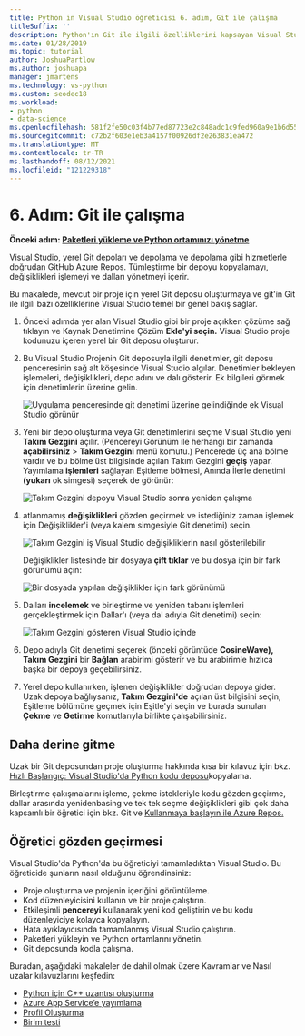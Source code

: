```yaml
---
title: Python in Visual Studio öğreticisi 6. adım, Git ile çalışma
titleSuffix: ''
description: Python'ın Git ile ilgili özelliklerini kapsayan Visual Studio Visual Studio 6. adımı.
ms.date: 01/28/2019
ms.topic: tutorial
author: JoshuaPartlow
ms.author: joshuapa
manager: jmartens
ms.technology: vs-python
ms.custom: seodec18
ms.workload:
- python
- data-science
ms.openlocfilehash: 581f2fe50c03f4b77ed87723e2c848adc1c9fed960a9e1b6d551cc1085fb03e5
ms.sourcegitcommit: c72b2f603e1eb3a4157f00926df2e263831ea472
ms.translationtype: MT
ms.contentlocale: tr-TR
ms.lasthandoff: 08/12/2021
ms.locfileid: "121229318"
---
```

# <a name="step-6-work-with-git"></a>6. Adım: Git ile çalışma

**Önceki adım: [Paketleri yükleme ve Python ortamınızı yönetme](tutorial-working-with-python-in-visual-studio-step-05-installing-packages.md)**

Visual Studio, yerel Git depoları ve depolama ve depolama gibi hizmetlerle doğrudan GitHub Azure Repos. Tümleştirme bir depoyu kopyalamayı, değişiklikleri işlemeyi ve dalları yönetmeyi içerir.

Bu makalede, mevcut bir proje için yerel Git deposu oluşturmaya ve git'in Git ile ilgili bazı özelliklerine Visual Studio temel bir genel bakış sağlar.

1. Önceki adımda yer alan Visual Studio gibi bir proje [](tutorial-working-with-python-in-visual-studio-step-05-installing-packages.md)açıkken çözüme sağ tıklayın ve Kaynak Denetimine Çözüm **Ekle'yi seçin.** Visual Studio proje kodunuzu içeren yerel bir Git deposu oluşturur.

1. Bu Visual Studio Projenin Git deposuyla ilgili denetimler, git deposu penceresinin sağ alt köşesinde Visual Studio algılar. Denetimler bekleyen işlemeleri, değişiklikleri, depo adını ve dalı gösterir. Ek bilgileri görmek için denetimlerin üzerine gelin.

    ![Uygulama penceresinde git denetimi üzerine gelindiğinde ek Visual Studio görünür](media/working-with-git-01.png)

1. Yeni bir depo oluşturma veya Git denetimlerini seçme Visual Studio yeni **Takım Gezgini** açılır. (Pencereyi Görünüm ile herhangi bir zamanda **açabilirsiniz**  >  **Takım Gezgini** menü komutu.) Pencerede üç ana bölme vardır ve bu bölme üst bilgisinde açılan Takım Gezgini **geçiş** yapar. Yayımlama **işlemleri** sağlayan Eşitleme bölmesi, Anında İlerle denetimi **(yukarı** ok simgesi) seçerek de görünür:

    ![Takım Gezgini depoyu Visual Studio sonra yeniden çalışma](media/working-with-git-02.png)

1. atlanmamış **değişiklikleri** gözden geçirmek ve istediğiniz zaman işlemek için Değişiklikler'i (veya kalem simgesiyle Git denetimi) seçin.

    ![Takım Gezgini iş Visual Studio değişikliklerin nasıl gösterilebilir](media/working-with-git-03.png)

    Değişiklikler listesinde bir dosyaya **çift tıklar** ve bu dosya için bir fark görünümü açın:

    ![Bir dosyada yapılan değişiklikler için fark görünümü](media/working-with-git-05.png)

1. Dalları **incelemek** ve birleştirme ve yeniden tabanı işlemleri gerçekleştirmek için Dallar'ı (veya dal adıyla Git denetimi) seçin:

    ![Takım Gezgini gösteren Visual Studio içinde](media/working-with-git-04.png)

1. Depo adıyla Git denetimi seçerek (önceki görüntüde **CosineWave),** **Takım Gezgini** bir **Bağlan** arabirimi gösterir ve bu arabirimle hızlıca başka bir depoya geçebilirsiniz.

1. Yerel depo kullanırken, işlenen değişiklikler doğrudan depoya gider. Uzak depoya bağlıysanız, **Takım Gezgini'de** açılan üst bilgisini seçin,  Eşitleme bölümüne geçmek  için Eşitle'yi seçin ve burada sunulan **Çekme** ve **Getirme** komutlarıyla birlikte çalışabilirsiniz.

## <a name="go-deeper"></a>Daha derine gitme

Uzak bir Git deposundan proje oluşturma hakkında kısa bir kılavuz için bkz. [Hızlı Başlangıç: Visual Studio'da Python kodu deposu](quickstart-03-python-in-visual-studio-project-from-repository.md)kopyalama.

Birleştirme çakışmalarını işleme, çekme istekleriyle kodu gözden geçirme, dallar arasında yenidenbasing ve tek tek seçme değişiklikleri gibi çok daha kapsamlı bir öğretici için bkz. Git ve [Kullanmaya başlayın ile Azure Repos.](/azure/devops/repos/git/gitquickstart)

## <a name="tutorial-review"></a>Öğretici gözden geçirmesi

Visual Studio'da Python'da bu öğreticiyi tamamladıktan Visual Studio. Bu öğreticide şunların nasıl olduğunu öğrendinsiniz:

- Proje oluşturma ve projenin içeriğini görüntüleme.
- Kod düzenleyicisini kullanın ve bir proje çalıştırın.
- Etkileşimli **pencereyi** kullanarak yeni kod geliştirin ve bu kodu düzenleyiciye kolayca kopyalayın.
- Hata ayıklayıcısında tamamlanmış Visual Studio çalıştırın.
- Paketleri yükleyin ve Python ortamlarını yönetin.
- Git deposunda kodla çalışma.

Buradan, aşağıdaki makaleler de dahil olmak üzere Kavramlar ve Nasıl uzalar kılavuzlarını keşfedin:

- [Python için C++ uzantısı oluşturma](working-with-c-cpp-python-in-visual-studio.md)
- [Azure App Service’e yayımlama](publishing-python-web-applications-to-azure-from-visual-studio.md)
- [Profil Oluşturma](profiling-python-code-in-visual-studio.md)
- [Birim testi](unit-testing-python-in-visual-studio.md)
